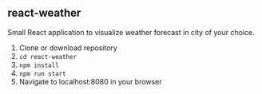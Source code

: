 ## react-weather
Small React application to visualize weather forecast in city of your choice.

1. Clone or download repository
2. `cd react-weather`
3. `npm install`
4. `npm run start`
5. Navigate to localhost:8080 in your browser

